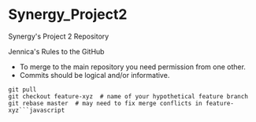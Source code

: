 # Synergy_Project2
Synergy's Project 2 Repository

Jennica's Rules to the GitHub
- To merge to the main repository you need permission from one other.
- Commits should be logical and/or informative.

```git checkout master
git pull
git checkout feature-xyz  # name of your hypothetical feature branch
git rebase master  # may need to fix merge conflicts in feature-xyz```javascript
